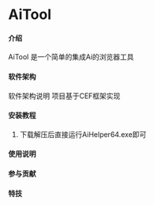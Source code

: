 # AiTool

#### 介绍
AiTool 是一个简单的集成Ai的浏览器工具

#### 软件架构
软件架构说明
项目基于CEF框架实现

#### 安装教程

1.  下载解压后直接运行AiHelper64.exe即可

#### 使用说明



#### 参与贡献


#### 特技


